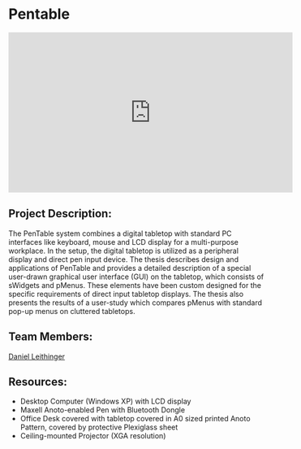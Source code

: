 # Pentable

<iframe width="560" height="315" src="https://www.youtube.com/embed/fHNi0WVeAYM" frameborder="0" allow="autoplay; encrypted-media" allowfullscreen></iframe>

## Project Description:

The PenTable system combines a digital tabletop with standard PC interfaces like keyboard, mouse and LCD display for a multi-purpose workplace. In the setup, the digital tabletop is utilized as a peripheral display and direct pen input device. The thesis describes design and applications of PenTable and provides a detailed description of a special user-drawn graphical user interface (GUI) on the tabletop, which consists of sWidgets and pMenus. These elements have been custom designed for the specific requirements of direct input tabletop displays. The thesis also presents the results of a user-study which compares pMenus with standard pop-up menus on cluttered tabletops.

## Team Members:

[Daniel Leithinger](http://www.leithinger.com)

## Resources:

* Desktop Computer (Windows XP) with LCD display
* Maxell Anoto-enabled Pen with Bluetooth Dongle 
* Office Desk covered with tabletop covered in A0 sized printed Anoto Pattern, covered by protective Plexiglass sheet 
* Ceiling-mounted Projector (XGA resolution)
